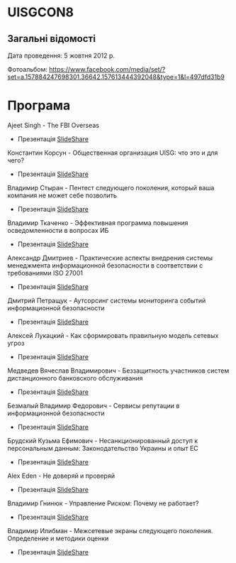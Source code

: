 # UISGCON8

## Загальні відомості

Дата проведення: 5 жовтня 2012 р.

Фотоальбом: https://www.facebook.com/media/set/?set=a.157884247698301.36642.157613444392048&type=1&l=497dfd31b9

# Програма

Ajeet Singh - The FBI Overseas
- Презентація [SlideShare](https://www.slideshare.net/uisg/ajeet-singh-the-fbi-overseas)

Константин Корсун - Общественная организация UISG: что это и для чего?
- Презентація [SlideShare](https://www.slideshare.net/uisg/uisg)

Владимир Стыран - Пентест следующего поколения, который ваша компания не может себе позволить
- Презентація [SlideShare](https://www.slideshare.net/uisg/ss-14700576)

Владимир Ткаченко - Эффективная программа повышения осведомленности в вопросах ИБ
- Презентація [SlideShare](https://www.slideshare.net/uisg/ss-14700585)

Александр Дмитриев - Практические аспекты внедрения системы менеджмента информационной безопасности в соответствии с требованиями ISO 27001
- Презентація [SlideShare](https://www.slideshare.net/uisg/iso-27001-14700612)

Дмитрий Петращук - Аутсорсинг системы мониторинга событий информационной безопасности
- Презентація [SlideShare](https://www.slideshare.net/uisg/ss-14700600)

Алексей Лукацкий - Как сформировать правильную модель сетевых угроз
- Презентація [SlideShare](https://www.slideshare.net/uisg/ss-14700594)

Медведев Вячеслав Владимирович - Беззащитность участников систем дистанционного банковского обслуживания
- Презентація [SlideShare](https://www.slideshare.net/uisg/ss-14700617)

Безмалый Владимир Федорович - Сервисы репутации в информационной безопасности
- Презентація [SlideShare](https://www.slideshare.net/uisg/ss-14700627)

Брудский Кузьма Ефимович - Несанкционированный доступ к персональным данным: Законодательство Украины и опыт ЕС
- Презентація [SlideShare](https://www.slideshare.net/uisg/ss-14700637)

Alex Eden - Не доверяй и проверяй
- Презентація [SlideShare](https://www.slideshare.net/uisg/alex-eden)

Владимир Гнинюк - Управление Риском: Почему не работает?
- Презентація [SlideShare](https://www.slideshare.net/uisg/ss-14748030)

Владимир Илибман - Межсетевые экраны следующего поколения. Определение и методики оценки
- Презентація [SlideShare](https://www.slideshare.net/uisg/ss-14703767)
